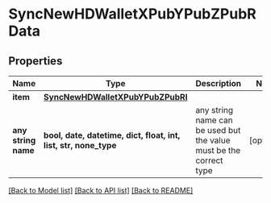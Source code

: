 # SyncNewHDWalletXPubYPubZPubRData


## Properties
Name | Type | Description | Notes
------------ | ------------- | ------------- | -------------
**item** | [**SyncNewHDWalletXPubYPubZPubRI**](SyncNewHDWalletXPubYPubZPubRI.md) |  | 
**any string name** | **bool, date, datetime, dict, float, int, list, str, none_type** | any string name can be used but the value must be the correct type | [optional]

[[Back to Model list]](../README.md#documentation-for-models) [[Back to API list]](../README.md#documentation-for-api-endpoints) [[Back to README]](../README.md)


